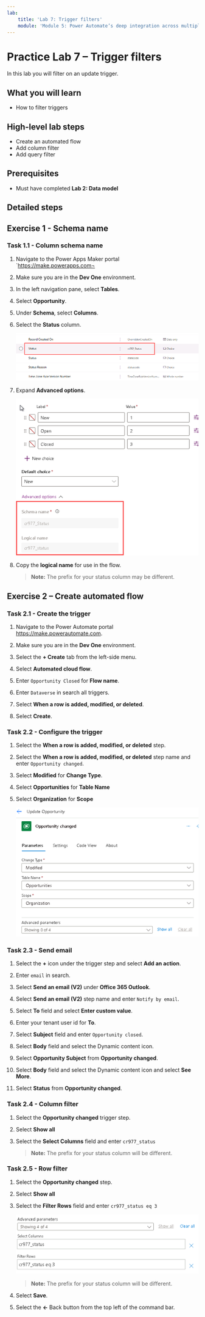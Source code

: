 ```yaml
---
lab:
    title: 'Lab 7: Trigger filters'
    module: 'Module 5: Power Automate’s deep integration across multiple data sources'
---
```


# Practice Lab 7 – Trigger filters

In this lab you will filter on an update trigger.

## What you will learn

- How to filter triggers

## High-level lab steps

- Create an automated flow
- Add column filter
- Add query filter

## Prerequisites

- Must have completed **Lab 2: Data model**

## Detailed steps

## Exercise 1 - Schema name

### Task 1.1 - Column schema name

1. Navigate to the Power Apps Maker portal `https://make.powerapps.com¬

1. Make sure you are in the **Dev One** environment.

1. In the left navigation pane, select **Tables**.

1. Select **Opportunity**.

1. Under **Schema**, select **Columns**.

1. Select the **Status** column.

    ![Screenshot of status columns.](../media/opportunity-status-column.png)

1. Expand **Advanced options**.

    ![Screenshot of column schema name.](../media/column-schema-name.png)

1. Copy the **logical name** for use in the flow.

   > **Note:** The prefix for your status column may be different.


## Exercise 2 – Create automated flow

### Task 2.1 - Create the trigger

1. Navigate to the Power Automate portal <https://make.powerautomate.com>.

1. Make sure you are in the **Dev One** environment.

1. Select the **+ Create** tab from the left-side menu.

1. Select **Automated cloud flow**.

1. Enter `Opportunity Closed` for **Flow name**.

1. Enter `Dataverse` in search all triggers.

1. Select **When a row is added, modified, or deleted**.

1. Select **Create**.


### Task 2.2 - Configure the trigger

1. Select the **When a row is added, modified, or deleted** step.

1. Select the **When a row is added, modified, or deleted** step name and enter `Opportunity changed`.

1. Select **Modified** for **Change Type**.

1. Select **Opportunities** for **Table Name**

1. Select **Organization** for **Scope**

    ![Screenshot of update row trigger.](../media/update-trigger.png)


### Task 2.3 - Send email

1. Select the **+** icon under the trigger step and select **Add an action**.

1. Enter `email` in search.

1. Select **Send an email (V2)** under **Office 365 Outlook**.

1. Select **Send an email (V2)** step name and enter `Notify by email`.

1. Select **To** field and select **Enter custom value**.

1. Enter your tenant user id for **To**.

1. Select **Subject** field and enter `Opportunity closed`.

1. Select **Body** field and select the Dynamic content icon.

1. Select **Opportunity Subject** from **Opportunity changed**.

1. Select **Body** field and select the Dynamic content icon and select **See More**.

1. Select **Status** from **Opportunity changed**.


### Task 2.4 - Column filter

1. Select the **Opportunity changed** trigger step.

1. Select **Show all**

1. Select the **Select Columns** field and enter `cr977_status`

   > **Note:** The prefix for your status column will be different.


### Task 2.5 - Row filter

1. Select the **Opportunity changed** step.

1. Select **Show all**

1. Select the **Filter Rows** field and enter `cr977_status eq 3`

    ![Screenshot of trigger filter.](../media/trigger-filter.png)

    > **Note:** The prefix for your status column will be different.

1. Select **Save**.

1. Select the **<-** Back button from the top left of the command bar.

